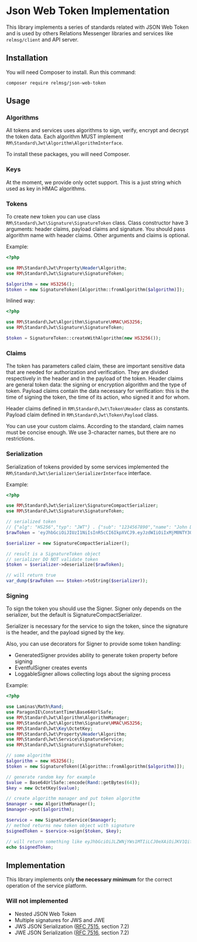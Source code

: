 # Json Web Token Implementation

This library implements a series of standards related with JSON Web Token and is used by others Relations Messenger libraries and services like `relmsg/client` and API server.

## Installation

You will need Composer to install. Run this command:

`composer require relmsg/json-web-token`

## Usage

### Algorithms

All tokens and services uses algorithms to sign, verify, encrypt and decrypt the token data. Each algorithm MUST implement `RM\Standard\Jwt\Algorithm\AlgorithmInterface`.

To install these packages, you will need Composer.

### Keys

At the moment, we provide only octet support. This is a just string which used as key in HMAC algorithms.

### Tokens

To create new token you can use class `RM\Standard\Jwt\Signature\SignatureToken` class. Class constructor have 3 arguments: header claims, payload claims and signature. You should pass algorithm name with header claims. Other arguments and claims is optional.

Example:

```php
<?php

use RM\Standard\Jwt\Property\Header\Algorithm;
use RM\Standard\Jwt\Signature\SignatureToken;

$algorithm = new HS3256();
$token = new SignatureToken([Algorithm::fromAlgorithm($algorithm)]);
```

Inlined way:
```php
<?php

use RM\Standard\Jwt\Algorithm\Signature\HMAC\HS3256;
use RM\Standard\Jwt\Signature\SignatureToken;

$token = SignatureToken::createWithAlgorithm(new HS3256());
```

### Claims

The token has parameters called claim, these are important sensitive data that are needed for authorization and verification. They are divided respectively in the header and in the payload of the token. Header claims are general token data: the signing or encryption algorithm and the type of token. Payload claims contain the data necessary for verification: this is the time of signing the token, the time of its action, who signed it and for whom.

Header claims defined in `RM\Standard\Jwt\Token\Header` class as constants. Payload claim defined in `RM\Standard\Jwt\Token\Payload` class.

You can use your custom claims. According to the standard, claim names must be concise enough. We use 3-character names, but there are no restrictions.


### Serialization

Serialization of tokens provided by some services implemented the `RM\Standard\Jwt\Serializer\SerializerInterface` interface.

Example:

```php
<?php

use RM\Standard\Jwt\Serializer\SignatureCompactSerializer;
use RM\Standard\Jwt\Signature\SignatureToken;

// serialized token
// {"alg": "HS256","typ": "JWT"} . {"sub": "1234567890","name": "John Doe","iat": 1516239022} . signature
$rawToken = 'eyJhbGciOiJIUzI1NiIsInR5cCI6IkpXVCJ9.eyJzdWIiOiIxMjM0NTY3ODkwIiwibmFtZSI6IkpvaG4gRG9lIiwiaWF0IjoxNTE2MjM5MDIyfQ.SflKxwRJSMeKKF2QT4fwpMeJf36POk6yJV_adQssw5c';

$serializer = new SignatureCompactSerializer();

// result is a SignatureToken object
// serializer DO NOT validate token
$token = $serializer->deserialize($rawToken);

// will return true
var_dump($rawToken === $token->toString($serializer));
```

### Signing

To sign the token you should use the Signer. Signer only depends on the serializer, but the default is SignatureCompactSerializer.

Serializer is necessary for the service to sign the token, since the signature is the header, and the payload signed by the key.

Also, you can use decorators for Signer to provide some token handling:
- GeneratedSigner provides ability to generate token property before signing
- EventfulSigner creates events
- LoggableSigner allows collecting logs about the signing process

Example:

```php
<?php

use Laminas\Math\Rand;
use ParagonIE\ConstantTime\Base64UrlSafe;
use RM\Standard\Jwt\Algorithm\AlgorithmManager;
use RM\Standard\Jwt\Algorithm\Signature\HMAC\HS3256;
use RM\Standard\Jwt\Key\OctetKey;
use RM\Standard\Jwt\Property\Header\Algorithm;
use RM\Standard\Jwt\Service\SignatureService;
use RM\Standard\Jwt\Signature\SignatureToken;

// some algorithm
$algorithm = new HS3256();
$token = new SignatureToken([Algorithm::fromAlgorithm($algorithm)]);

// generate random key for example
$value = Base64UrlSafe::encode(Rand::getBytes(64));
$key = new OctetKey($value);

// create algorithm manager and put token algorithm
$manager = new AlgorithmManager();
$manager->put($algorithm);

$service = new SignatureService($manager);
// method returns new token object with signature
$signedToken = $service->sign($token, $key);

// will return something like eyJhbGciOiJLZWNjYWs1MTIiLCJ0eXAiOiJKV1QifQ.W10.eVGwIbbqljuVK5jm4vuTQ00mq80s2JGmjhnir1dTtLYHDlWERPmpDGJoFi_sETgG7mNl3ThwV1ssC_6QPGe3qQ
echo $signedToken;
```

## Implementation
This library implements only **the necessary minimum** for the correct operation of the service platform.

### Will not implemented
* Nested JSON Web Token
* Multiple signatures for JWS and JWE
* JWS JSON Serialization ([RFC 7515](https://tools.ietf.org/html/rfc7515), section 7.2)
* JWE JSON Serialization ([RFC 7516](https://tools.ietf.org/html/rfc7516), section 7.2)
